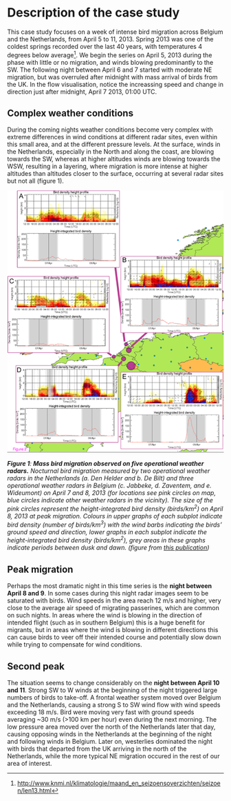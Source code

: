 # Description of the case study

This case study focuses on a week of intense bird migration across Belgium and the Netherlands, from April 5 to 11, 2013. Spring 2013 was one of the coldest springs recorded over the last 40 years, with temperatures 4 degrees below average[^1].
We begin the series on April 5, 2013 during the phase with little or no migration, and winds blowing predominantly to the SW. The following night between April 6 and 7 started with moderate NE migration, but was overruled after midnight with mass arrival of birds from the UK. In the flow visualisation, notice the increassing speed and change in direction just after midnight, April 7 2013, 01:00 UTC.

## Complex weather conditions

During the coming nights weather conditions become very complex with extreme differences in wind conditions at different radar sites, even within this small area, and at the different pressure levels. At the surface, winds in the Netherlands, especially in the North and along the coast, are blowing towards the SW, whereas at higher altitudes winds are blowing towards the WSW, resulting in a layering, where migration is more intense at higher altitudes than altitudes closer to the surface, occurring at several radar sites but not all (figure 1).

[^1]: http://www.knmi.nl/klimatologie/maand_en_seizoensoverzichten/seizoen/len13.html

![figure-1](../images/figure-1.png)

_**Figure 1**: **Mass bird migration observed on five operational weather radars.** Nocturnal bird migration measured by two operational weather radars in the Netherlands (a. Den Helder and b. De Bilt) and three operational weather radars in Belgium (c. Jabbeke, d. Zaventem, and e. Wideumont) on April 7 and 8, 2013 (for locations see pink circles on map, blue circles indicate other weather radars in the vicinity). The size of the pink circles represent the height-integrated bird density (birds/km<sup>2</sup>) on April 8, 2013 at peak migration. Colours in upper graphs of each subplot indicate bird density (number of birds/km<sup>3</sup>) with the wind barbs indicating the birds’ ground speed and direction, lower graphs in each subplot indicate the height-integrated bird density (birds/km<sup>2</sup>), grey areas in these graphs indicate periods between dusk and dawn. (figure from [this publication](doi.org/10.1186/2051-3933-2-9))_

## Peak migration

Perhaps the most dramatic night in this time series is the **night between April 8 and 9**. In some cases during this night radar images seem to be saturated with birds. Wind speeds in the area reach 12 m/s and higher, very close to the average air speed of migrating passerines, which are common on such nights. In areas where the wind is blowing in the direction of intended flight (such as in southern Belgium) this is a huge benefit for migrants, but in areas where the wind is blowing in different directions this can cause birds to veer off their intended course and potentially slow down while trying to compensate for wind conditions.

## Second peak

The situation seems to change considerably on the **night between April 10 and 11**. Strong SW to W winds at the beginning of the night triggered large numbers of birds to take-off. A frontal weather system moved over Belgium and the Netherlands, causing a strong S to SW wind flow with wind speeds exceeding 18 m/s. Bird were moving very fast with ground speeds averaging ~30 m/s (>100 km per hour) even during the next morning. The low pressure area moved over the north of the Netherlands later that day, causing opposing winds in the Netherlands at the beginning of the night and following winds in Belgium. Later on, westerlies dominated the night with birds that departed from the UK arriving in the north of the Netherlands, while the more typical NE migration occured in the rest of our area of interest.
